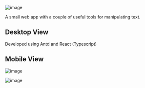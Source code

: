 ![image](https://github.com/user-attachments/assets/a3435825-577e-414d-93ed-a7da26deceac)

A small web app with a couple of useful tools for manipulating text. 

## Desktop View

Developed using Antd and React (Typescript)


## Mobile View

![image](https://github.com/user-attachments/assets/1bc3529a-67f6-4301-86fd-fa8d566706cb)

![image](https://github.com/user-attachments/assets/a1503d23-662d-4061-8f37-cd7d80f14744)
